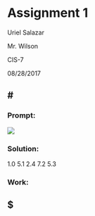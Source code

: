 # Assignment 1
Uriel Salazar

Mr. Wilson

CIS-7

08/28/2017


## &#35;

### Prompt:

![](http://imgur.com/a/UO7r6/35.png)

### Solution:

1.0 5.1 2.4 7.2 5.3

### Work:


## &#36;

